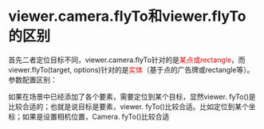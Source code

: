 # viewer.camera.flyTo和viewer.flyTo的区别

  首先二者定位目标不同，viewer.camera.flyTo针对的是<font color="#ff0000">某点或rectangle</font>，而viewer.flyTo(target, options)针对的是<font color="#ff0000">实体</font>（基于点的广告牌或rectangle等）。参数配置区别：

如果在场景中已经添加了各个要素，需要定位到某个目标，显然viewer. fyTo()是比较合适的；也就是说目标是要素，viewer. fyTo()比较合适。比如定位到某个坐标；如果是设置相机位置，Camera. fyTo()比较合适